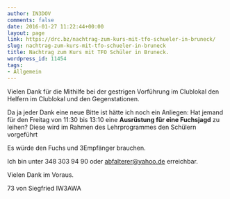 ```yaml
---
author: IN3DOV
comments: false
date: 2016-01-27 11:22:44+00:00
layout: page
link: https://drc.bz/nachtrag-zum-kurs-mit-tfo-schueler-in-bruneck/
slug: nachtrag-zum-kurs-mit-tfo-schueler-in-bruneck
title: Nachtrag zum Kurs mit TFO Schüler in Bruneck.
wordpress_id: 11454
tags:
- Allgemein
---
```


Vielen Dank für die Mithilfe bei der gestrigen Vorführung im Clublokal den Helfern im Clublokal und den Gegenstationen.

Da ja jeder Dank eine neue Bitte ist hätte ich noch ein Anliegen: Hat jemand für den Freitag von 11:30 bis 13:10 eine **Ausrüstung für eine Fuchsjagd** zu leihen? Diese wird im Rahmen des Lehrprogrammes den Schülern vorgeführt

Es würde den Fuchs und 3Empfänger brauchen.

Ich bin unter 348 303 94 90 oder [abfalterer@yahoo.de](mailto:abfalterer@yahoo.de) erreichbar.

Vielen Dank im Voraus.

73 von Siegfried IW3AWA


